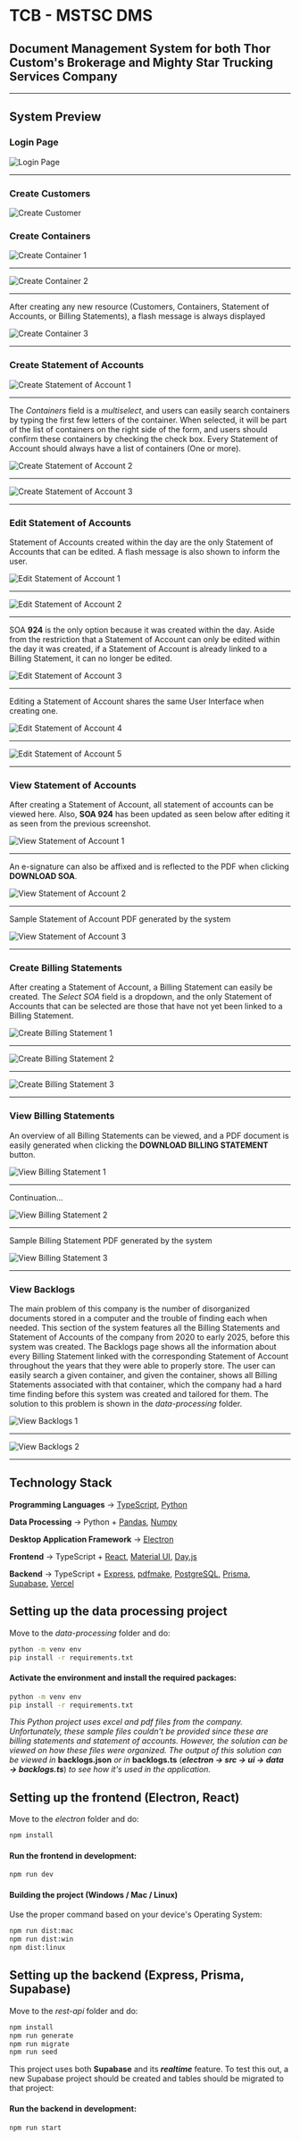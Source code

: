# TCB - MSTSC DMS

## Document Management System for both Thor Custom's Brokerage and Mighty Star Trucking Services Company

___

## System Preview

### Login Page

![Login Page](./images/tcb-login.png "Login Page" )

___

### Create Customers

![Create Customer](./images/tcb-create-customer-1.png  "Create Customer")

### Create Containers

![Create Container 1](./images/tcb-create-container-1.png  "Create Container 1")

___

![Create Container 2](./images/tcb-create-container-2.png  "Create Container 2")

___

After creating any new resource (Customers, Containers, Statement of Accounts, or Billing Statements), a flash message is always displayed

![Create Container 3](./images/tcb-create-container-3.png  "Create Container 3")

___

### Create Statement of Accounts

![Create Statement of Account 1](./images/tcb-create-soa-1.png  "Create Statement of Account 1")
___

The *Containers* field is a *multiselect*, and users can easily search containers by typing the first few letters of the container. When selected, it will be part of the list of containers on the right side of the form, and users should confirm these containers by checking the check box. Every Statement of Account should always have a list of containers (One or more).

![Create Statement of Account 2](./images/tcb-create-soa-2.png  "Create Statement of Account 2")
___

![Create Statement of Account 3](./images/tcb-create-soa-3.png  "Create Statement of Account 3")

___

### Edit Statement of Accounts
Statement of Accounts created within the day are the only Statement of Accounts that can be edited. A flash message is also shown to inform the user.

![Edit Statement of Account 1](./images/tcb-edit-soa-1.png  "Edit Statement of Account 1")

___

![Edit Statement of Account 2](./images/tcb-edit-soa-2.png  "Edit Statement of Account 2")

___

SOA **924** is the only option because it was created within the day. Aside from the restriction that a Statement of Account can only be edited within the day it was created, if a Statement of Account is already linked to a Billing Statement, it can no longer be edited.

![Edit Statement of Account 3](./images/tcb-edit-soa-3.png  "Edit Statement of Account 3")

___

Editing a Statement of Account shares the same User Interface when creating one.

![Edit Statement of Account 4](./images/tcb-edit-soa-4.png  "Edit Statement of Account 4")

___

![Edit Statement of Account 5](./images/tcb-edit-soa-5.png  "Edit Statement of Account 5")

___

### View Statement of Accounts

After creating a Statement of Account, all statement of accounts can be viewed here. Also, **SOA 924** has been updated as seen below after editing it as seen from the previous screenshot.

![View Statement of Account 1](./images/tcb-view-soa-1.png  "View Statement of Account 1")

___

An e-signature can also be affixed and is reflected to the PDF when clicking **DOWNLOAD SOA**.

![View Statement of Account 2](./images/tcb-view-soa-2.png  "View Statement of Account 2")
___

Sample Statement of Account PDF generated by the system

![View Statement of Account 3](./images/tcb-view-soa-3.png  "View Statement of Account 3")

___

### Create Billing Statements

After creating a Statement of Account, a Billing Statement can easily be created. The *Select SOA* field is a dropdown, and the only Statement of Accounts that can be selected are those that have not yet been linked to a Billing Statement.

![Create Billing Statement 1](./images/tcb-create-bs-1.png  "Create Billing Statement 1")

___

![Create Billing Statement 2](./images/tcb-create-bs-2.png  "Create Billing Statement 2")

___

![Create Billing Statement 3](./images/tcb-create-bs-3.png  "Create Billing Statement 3")

___

### View Billing Statements

An overview of all Billing Statements can be viewed, and a PDF document is easily generated when clicking the **DOWNLOAD BILLING STATEMENT** button. 

![View Billing Statement 1](./images/tcb-view-bs-1.png  "View Billing Statement 1")

___

Continuation...

![View Billing Statement 2](./images/tcb-view-bs-2.png  "View Billing Statement 2")

___

Sample Billing Statement PDF generated by the system

![View Billing Statement 3](./images/tcb-view-bs-3.png  "View Billing Statement 3")

___

### View Backlogs
The main problem of this company is the number of disorganized documents stored in a computer and the trouble of finding each when needed. This section of the system features all the Billing Statements and Statement of Accounts of the company from 2020 to early 2025, before this system was created. The Backlogs page shows all the information about every Billing Statement linked with the corresponding Statement of Account throughout the years that they were able to properly store. The user can easily search a given container, and given the container, shows all Billing Statements associated with that container, which the company had a hard time finding before this system was created and tailored for them. The solution to this problem is shown in the *data-processing* folder.

![View Backlogs 1](./images/tcb-view-backlogs-1.png  "View Backlogs 1")

___

![View Backlogs 2](./images/tcb-view-backlogs-2.png  "View Backlogs 2")

___

## Technology Stack

**Programming Languages** → [TypeScript](https://www.typescriptlang.org), [Python](https://www.python.org)

**Data Processing** → Python + [Pandas](https://pandas.pydata.org), [Numpy](https://numpy.org)

**Desktop Application Framework** → [Electron](https://www.electronjs.org)

**Frontend** → TypeScript + [React](https://react.dev), [Material UI](https://mui.com/material-ui), [Day.js](https://day.js.org)

**Backend** → TypeScript + [Express](https://expressjs.com), [pdfmake](https://pdfmake.github.io/docs/0.3), [PostgreSQL](https://www.postgresql.org), [Prisma](https://www.prisma.io), [Supabase](https://supabase.com), [Vercel](https://vercel.com) 

## Setting up the data processing project
Move to the *data-processing* folder and do:
```bash
python -m venv env
pip install -r requirements.txt
```

#### Activate the environment and install the required packages:
```bash
python -m venv env
pip install -r requirements.txt
```

*This Python project uses excel and pdf files from the company. Unfortunately, these sample files couldn't be provided since these are billing statements and statement of accounts. However, the solution can be viewed on how these files were organized. The output of this solution can be viewed in* **backlogs.json** *or in* **backlogs.ts** (***electron → src → ui → data → backlogs.ts***) *to see how it's used in the application.*

## Setting up the frontend (Electron, React)
Move to the *electron* folder and do:
```bash
npm install
```

#### Run the frontend in development:
```bash
npm run dev
```

#### Building the project (Windows / Mac / Linux)
Use the proper command based on your device's Operating System:

```bash
npm run dist:mac
npm run dist:win
npm dist:linux
```

## Setting up the backend (Express, Prisma, Supabase)
Move to the *rest-api* folder and do:

```bash
npm install
npm run generate
npm run migrate
npm run seed
```
This project uses both **Supabase** and its ***realtime*** feature. To test this out, a new Supabase project should be created and tables should be migrated to that project:

#### Run the backend in development:
```bash
npm run start
```